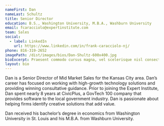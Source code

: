 ```yaml
---
nameFirst: Dan
nameLast: Schultz
title: Senior Director
education: B.S., Washington University, M.B.A., Washburn University
email: fcaracciolo@expertinstitute.com
team: Sales
social:
  - label: LinkedIn
    url: https://www.linkedin.com/in/frank-caracciolo-nj/
phone: 816-319-2652
imagePath: /dist/images/bios/Dan-Shultz-600x400.jpg
bioExcerpt: Praesent commodo cursus magna, vel scelerisque nisl consectetur et.
layout: bio
---
```


<p>Dan is a Senior Director of Mid Market Sales for the Kansas City area. Dan’s career has focused on working with high-growth technology solutions and providing winning consultative guidance. Prior to joining the Expert Institute, Dan spent nearly 8 years at CivicPlus, a GovTech 100 company that provides software to the local government industry. Dan is passionate about helping firms identify creative solutions that add value.</p> 

<p>Dan received his bachelor’s degree in economics from Washington University in St. Louis and his M.B.A. from Washburn University.</p>